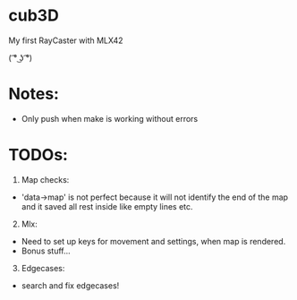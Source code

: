 # cub3D
My first RayCaster with MLX42

( ͡° ͜ʖ ͡°) 

# Notes:

- Only push when make is working without errors

# TODOs:

1. Map checks:
- 'data->map' is not perfect because it will not identify the end of the map and it saved all rest inside like empty lines etc.

2. Mlx:
- Need to set up keys for movement and settings, when map is rendered.
- Bonus stuff...

3. Edgecases:
- search and fix edgecases!
